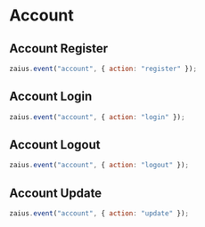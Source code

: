 # Account

## Account Register

```javascript
zaius.event("account", { action: "register" });
```

## Account Login

```javascript
zaius.event("account", { action: "login" });
```

## Account Logout

```javascript
zaius.event("account", { action: "logout" });
```

## Account Update

```javascript
zaius.event("account", { action: "update" });
```

